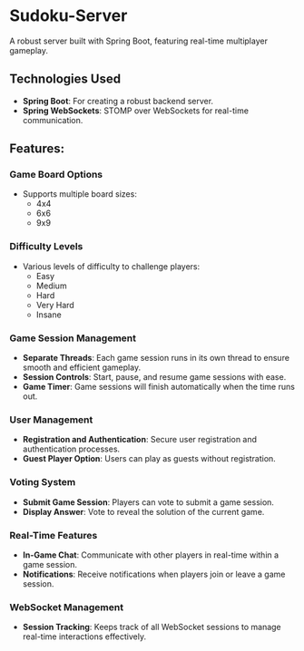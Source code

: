 # Sudoku-Server

A robust server built with Spring Boot, featuring real-time multiplayer gameplay.

## Technologies Used

- **Spring Boot**: For creating a robust backend server.
- **Spring WebSockets**: STOMP over WebSockets for real-time communication.

## Features:

### Game Board Options
- Supports multiple board sizes:
  - 4x4
  - 6x6
  - 9x9

### Difficulty Levels
- Various levels of difficulty to challenge players:
  - Easy
  - Medium
  - Hard
  - Very Hard
  - Insane

### Game Session Management
- **Separate Threads**: Each game session runs in its own thread to ensure smooth and efficient gameplay.
- **Session Controls**: Start, pause, and resume game sessions with ease.
- **Game Timer**: Game sessions will finish automatically when the time runs out.

### User Management
- **Registration and Authentication**: Secure user registration and authentication processes.
- **Guest Player Option**: Users can play as guests without registration.

### Voting System
- **Submit Game Session**: Players can vote to submit a game session.
- **Display Answer**: Vote to reveal the solution of the current game.

### Real-Time Features
- **In-Game Chat**: Communicate with other players in real-time within a game session.
- **Notifications**: Receive notifications when players join or leave a game session.

### WebSocket Management
- **Session Tracking**: Keeps track of all WebSocket sessions to manage real-time interactions effectively.
